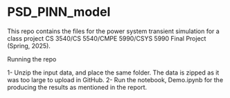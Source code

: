 # PSD_PINN_model
This repo contains the files for the power system transient simulation for a class project CS 3540/CS 5540/CMPE 5990/CSYS 5990 Final Project (Spring, 2025).

Running the repo

1- Unzip the input data, and place the same folder. The data is zipped as it was too large to upload in GitHub. 
2- Run the notebook, Demo.ipynb for the producing the results as mentioned in the report. 